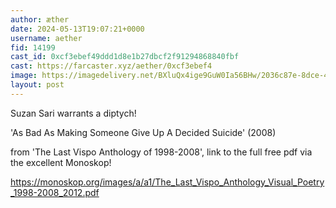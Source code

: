 ```yaml
---
author: æther
date: 2024-05-13T19:07:21+0000
username: aether
fid: 14199
cast_id: 0xcf3ebef49ddd1d8e1b27dbcf2f91294868840fbf
cast: https://farcaster.xyz/aether/0xcf3ebef4
image: https://imagedelivery.net/BXluQx4ige9GuW0Ia56BHw/2036c87e-8dce-42ba-4aa5-4a3bcefec600/original
layout: post
---
```


Suzan Sari warrants a diptych!

'As Bad As Making Someone Give Up A Decided Suicide' (2008)

from 'The Last Vispo Anthology of 1998-2008', link to the full free pdf via the excellent Monoskop!

https://monoskop.org/images/a/a1/The_Last_Vispo_Anthology_Visual_Poetry_1998-2008_2012.pdf

<img src='https://imagedelivery.net/BXluQx4ige9GuW0Ia56BHw/2036c87e-8dce-42ba-4aa5-4a3bcefec600/original' alt='' referrerpolicy='no-referrer'/>
